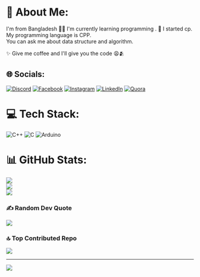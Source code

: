 # 💫 About Me:
I'm from Bangladesh
✍🏻  I'm currently learning programming .
🔗 I started cp.  My programming language is CPP.   
You can ask me about data structure and algorithm.

✨ Give me coffee and I'll give you the code 😩🫂


## 🌐 Socials:
[![Discord](https://img.shields.io/badge/Discord-%237289DA.svg?logo=discord&logoColor=white)](https://discord.gg/@arafat01180) [![Facebook](https://img.shields.io/badge/Facebook-%231877F2.svg?logo=Facebook&logoColor=white)](https://facebook.com/@ap2k21) [![Instagram](https://img.shields.io/badge/Instagram-%23E4405F.svg?logo=Instagram&logoColor=white)](https://instagram.com/@yeasin_222) [![LinkedIn](https://img.shields.io/badge/LinkedIn-%230077B5.svg?logo=linkedin&logoColor=white)](https://linkedin.com/in/@yeasin-arafat-75216b244) [![Quora](https://img.shields.io/badge/Quora-%23B92B27.svg?logo=Quora&logoColor=white)](https://quora.com/profile/@Arafat-AT) 

# 💻 Tech Stack:
![C++](https://img.shields.io/badge/c++-%2300599C.svg?style=for-the-badge&logo=c%2B%2B&logoColor=white) ![C](https://img.shields.io/badge/c-%2300599C.svg?style=for-the-badge&logo=c&logoColor=white) ![Arduino](https://img.shields.io/badge/-Arduino-00979D?style=for-the-badge&logo=Arduino&logoColor=white)
# 📊 GitHub Stats:
![](https://github-readme-stats.vercel.app/api?username=arafat69691&theme=dark&hide_border=false&include_all_commits=true&count_private=false)<br/>
![](https://github-readme-streak-stats.herokuapp.com/?user=arafat69691&theme=dark&hide_border=false)<br/>
![](https://github-readme-stats.vercel.app/api/top-langs/?username=arafat69691&theme=dark&hide_border=false&include_all_commits=true&count_private=false&layout=compact)

### ✍️ Random Dev Quote
![](https://quotes-github-readme.vercel.app/api?type=horizontal&theme=radical)

### 🔝 Top Contributed Repo
![](https://github-contributor-stats.vercel.app/api?username=arafat69691&limit=5&theme=ambient_gradient&combine_all_yearly_contributions=true)

---
[![](https://visitcount.itsvg.in/api?id=arafat69691&icon=3&color=0)](https://visitcount.itsvg.in)

<!-- Proudly created with GPRM ( https://gprm.itsvg.in ) -->
